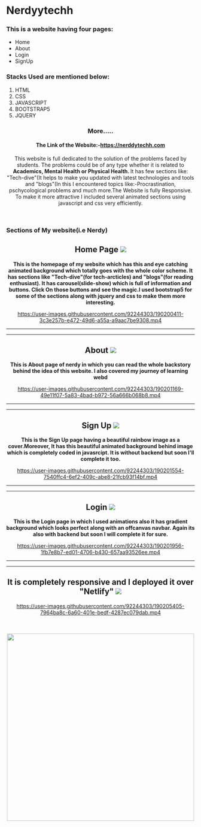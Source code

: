 # Nerdyytechh
<h3>This is a website having four pages:</h3>
<ul>
<li>Home</li>
<li>About</li>
<li>Login</li>
<li>SignUp</li>
</ul>

<h3>Stacks Used are mentioned below:</h3>
<ol>
<li>HTML</li>
<li>CSS</li>
<li>JAVASCRIPT</li>
<li>BOOTSTRAP5</li>
<li>JQUERY</li>
</ol>


<div align="center">
<h3 align="center">More.....</h3>
  <h4>The Link of the Website:-<a target="_blank" href="https://nerddytechh.netlify.app/">https://nerddytechh.com</a></h4>
<p>This website is full dedicated to the solution of the problems faced by students. The problems could be of any type whether it is related to <b> Academics, Mental Health or Physical Health. </b>It has few sections like: "Tech-dive"(It helps to make you updated with latest technologies and tools and "blogs"(In this I encountered topics like:-Procrastination, pschycological problems and much more.The Website is fully Responsive. To make it more attractive I included several animated sections using javascript and css very efficiently. </p>
</div>

<br>
<h3>Sections of My website(i.e Nerdy)</h3>

<div align="center">
  <h2>Home Page <img src="https://www.bing.com/th/id/OGC.25cb6a48c668364fbbc15d87e2332db6?pid=1.7&rurl=http%3a%2f%2fwww.netanimations.net%2ffile00466.gif&ehk=gVrCHTv12pYjTasurcsy9sNZ3VMp4y9IzP03M%2fpcXgc%3d" width:5px;height:5px;></h2>
  <p align="center"><b>This is the homepage of my website which has this and eye catching animated background which totally goes with the whole color scheme. It has sections like "Tech-dive"(for tech-arcticles) and "blogs"(for reading enthusiast). It has carousel(slide-show) which is full of information and buttons. Click On those buttons and see the magic.I used bootstrap5 for some of the sections along with jquery and css to make them more interesting.</b></p>
  


https://user-images.githubusercontent.com/92244303/190200411-3c3e257b-e472-49d6-a55a-a9aac7be9308.mp4
  
  <hr>
  <hr>

  
  <h2>About <img src="https://www.bing.com/th/id/OGC.25cb6a48c668364fbbc15d87e2332db6?pid=1.7&rurl=http%3a%2f%2fwww.netanimations.net%2ffile00466.gif&ehk=gVrCHTv12pYjTasurcsy9sNZ3VMp4y9IzP03M%2fpcXgc%3d" width:5px;height:5px;></h2>
  <p align="center"><b>This is About page of nerdy in which you can read the whole backstory behind the idea of this website. I also covered my journey of learning webd</b></P>
  



https://user-images.githubusercontent.com/92244303/190201169-49e11f07-5a83-4bad-b972-56a666b068b8.mp4
<hr>
  <hr>

 
 <h2>Sign Up <img src="https://www.bing.com/th/id/OGC.25cb6a48c668364fbbc15d87e2332db6?pid=1.7&rurl=http%3a%2f%2fwww.netanimations.net%2ffile00466.gif&ehk=gVrCHTv12pYjTasurcsy9sNZ3VMp4y9IzP03M%2fpcXgc%3d" width:5px;height:5px;></h2>
 <p align="center"><b>This is the Sign Up page having a beautiful rainbow image as a cover.Moreover, It has this beautiful animated background behind image which is completely coded in javasrcipt. It is without backend but soon I'll complete it too.</b></P>



https://user-images.githubusercontent.com/92244303/190201554-7540ffc4-6ef2-409c-abe8-21fcb93f14bf.mp4

<hr>
  <hr>

  
  <h2>Login <img src="https://www.bing.com/th/id/OGC.25cb6a48c668364fbbc15d87e2332db6?pid=1.7&rurl=http%3a%2f%2fwww.netanimations.net%2ffile00466.gif&ehk=gVrCHTv12pYjTasurcsy9sNZ3VMp4y9IzP03M%2fpcXgc%3d" width:5px;height:5px;></h2>
  <p align="center"><b>This is the Login page in which I used animations also it has gradient background which looks perfect along with an offcanvas navbar. Again its also with backend but soon I will complete it for sure.</b></P>



https://user-images.githubusercontent.com/92244303/190201956-1fb7e8b7-ed01-4706-b430-657aa93526ee.mp4

<hr>
<hr>
  <h2>It is completely responsive and I deployed it over "Netlify" <img src="https://www.bing.com/th/id/OGC.25cb6a48c668364fbbc15d87e2332db6?pid=1.7&rurl=http%3a%2f%2fwww.netanimations.net%2ffile00466.gif&ehk=gVrCHTv12pYjTasurcsy9sNZ3VMp4y9IzP03M%2fpcXgc%3d" width:5px;height:5px;></h2>
  



https://user-images.githubusercontent.com/92244303/190205405-7964ba8c-6a60-401e-bedf-4287ec079dab.mp4



<br>
<br>

<div align="center">
  <img src="https://www.bing.com/th/id/OGC.1f9e5c55ca9dc8ab5b162334dde3a61d?pid=1.7&rurl=https%3a%2f%2fgiffiles.alphacoders.com%2f165%2f16529.gif&ehk=zo%2fWENyZ8c7amBDwkJ94rt%2f78ds97XAsMZkgiYvHla8%3d" width="500px" height="500px">

</div>
</div>

